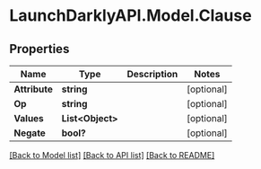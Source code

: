 # LaunchDarklyAPI.Model.Clause
## Properties

Name | Type | Description | Notes
------------ | ------------- | ------------- | -------------
**Attribute** | **string** |  | [optional] 
**Op** | **string** |  | [optional] 
**Values** | **List&lt;Object&gt;** |  | [optional] 
**Negate** | **bool?** |  | [optional] 

[[Back to Model list]](../README.md#documentation-for-models) [[Back to API list]](../README.md#documentation-for-api-endpoints) [[Back to README]](../README.md)

